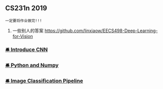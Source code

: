 ## CS231n 2019

`一定要将作业做完!!!`

1. 一些别人的答案 https://github.com/linxiaow/EECS498-Deep-Learning-for-Vision

### [🛎 Introduce CNN](DL_FRAMEWORK/CS231n/Introduce.md)

### [🛎 Python and Numpy](DL_FRAMEWORK/CS231n/Python_And_Numpy.md)

### [🛎 Image Classification Pipeline](DL_FRAMEWORK/CS231n/Image_Classification_Pipeline.md) 



